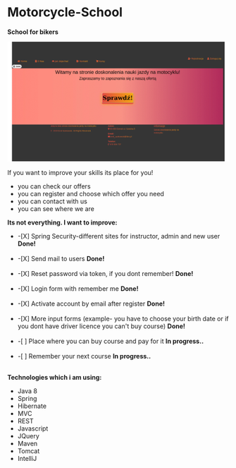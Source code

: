 # Motorcycle-School

<b>School for bikers</b> <br>


![](Webp.net-gifmaker.gif)

If you want to improve your skills its place for you! <br>
<ul>
<li>you can check our offers <br></li>
<li>you can register and choose which offer you need <br></li>
<li>you can contact with us <br></li>
<li>you can see where we are</li>
</ul>
<b>Its not everything. I want to improve:</b>
<ul>
<li>-[X] Spring Security-different sites for instructor, admin and new user <b>Done!</b> <br></li><br>
  <li>-[X] Send mail to users  <b>Done!</b></li><br>
  <li>-[X] Reset password via token, if you dont remember!  <b>Done!</b></li><br>
  <li>-[X] Login form with remember me <b>Done!</b></li><br>
 <li>-[X] Activate account by email after register <b>Done!</b></li><br>
<li>-[X] More input forms (example- you have to choose your birth date or if you dont have driver licence you can't buy course) <b>Done!</b><br></li><br>
  <li>-[ ] Place where you can buy course and pay for it <b>In progress.. </b><br></li><br>
  <li>-[ ] Remember your next course  <b>In progress..</b></li><br>
</ul>

<b>Technologies which i am using: <br></b>
<ul>
<li>Java 8 <br></li>
<li>Spring <br></li>
<li>Hibernate <br></li>
<li>MVC <br></li>
<li>REST <br></li>
<li>Javascript</li>
<li>JQuery</li>
<li>Maven</li>
<li>Tomcat</li>
<li>IntelliJ</li>
  
  </ul>
